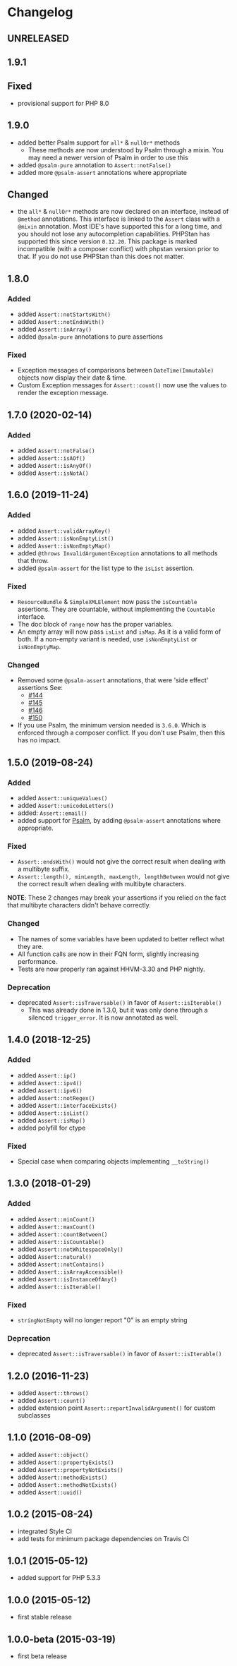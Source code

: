 Changelog
=========

## UNRELEASED

## 1.9.1

## Fixed

* provisional support for PHP 8.0

## 1.9.0

* added better Psalm support for `all*` & `nullOr*` methods
    * These methods are now understood by Psalm through a mixin. You may need a newer version of Psalm in order to use
      this
* added `@psalm-pure` annotation to `Assert::notFalse()`
* added more `@psalm-assert` annotations where appropriate

## Changed

* the `all*` & `nullOr*` methods are now declared on an interface, instead of `@method` annotations. This interface is
  linked to the `Assert` class with a `@mixin` annotation. Most IDE's have supported this for a long time, and you
  should not lose any autocompletion capabilities. PHPStan has supported this since version `0.12.20`. This package is
  marked incompatible (with a composer conflict) with phpstan version prior to that. If you do not use PHPStan than this
  does not matter.

## 1.8.0

### Added

* added `Assert::notStartsWith()`
* added `Assert::notEndsWith()`
* added `Assert::inArray()`
* added `@psalm-pure` annotations to pure assertions

### Fixed

* Exception messages of comparisons between `DateTime(Immutable)` objects now display their date & time.
* Custom Exception messages for `Assert::count()` now use the values to render the exception message.

## 1.7.0 (2020-02-14)

### Added

* added `Assert::notFalse()`
* added `Assert::isAOf()`
* added `Assert::isAnyOf()`
* added `Assert::isNotA()`

## 1.6.0 (2019-11-24)

### Added

* added `Assert::validArrayKey()`
* added `Assert::isNonEmptyList()`
* added `Assert::isNonEmptyMap()`
* added `@throws InvalidArgumentException` annotations to all methods that throw.
* added `@psalm-assert` for the list type to the `isList` assertion.

### Fixed

* `ResourceBundle` & `SimpleXMLElement` now pass the `isCountable` assertions. They are countable, without implementing
  the `Countable` interface.
* The doc block of `range` now has the proper variables.
* An empty array will now pass `isList` and `isMap`. As it is a valid form of both. If a non-empty variant is needed,
  use `isNonEmptyList` or `isNonEmptyMap`.

### Changed

* Removed some `@psalm-assert` annotations, that were 'side effect' assertions See:
    * [#144](https://github.com/webmozart/assert/pull/144)
    * [#145](https://github.com/webmozart/assert/issues/145)
    * [#146](https://github.com/webmozart/assert/pull/146)
    * [#150](https://github.com/webmozart/assert/pull/150)
* If you use Psalm, the minimum version needed is `3.6.0`. Which is enforced through a composer conflict. If you don't
  use Psalm, then this has no impact.

## 1.5.0 (2019-08-24)

### Added

* added `Assert::uniqueValues()`
* added `Assert::unicodeLetters()`
* added: `Assert::email()`
* added support for [Psalm](https://github.com/vimeo/psalm), by adding `@psalm-assert` annotations where appropriate.

### Fixed

* `Assert::endsWith()` would not give the correct result when dealing with a multibyte suffix.
* `Assert::length(), minLength, maxLength, lengthBetween` would not give the correct result when dealing with multibyte
  characters.

**NOTE**: These 2 changes may break your assertions if you relied on the fact that multibyte characters didn't behave
correctly.

### Changed

* The names of some variables have been updated to better reflect what they are.
* All function calls are now in their FQN form, slightly increasing performance.
* Tests are now properly ran against HHVM-3.30 and PHP nightly.

### Deprecation

* deprecated `Assert::isTraversable()` in favor of `Assert::isIterable()`
    * This was already done in 1.3.0, but it was only done through a silenced `trigger_error`. It is now annotated as
      well.

## 1.4.0 (2018-12-25)

### Added

* added `Assert::ip()`
* added `Assert::ipv4()`
* added `Assert::ipv6()`
* added `Assert::notRegex()`
* added `Assert::interfaceExists()`
* added `Assert::isList()`
* added `Assert::isMap()`
* added polyfill for ctype

### Fixed

* Special case when comparing objects implementing `__toString()`

## 1.3.0 (2018-01-29)

### Added

* added `Assert::minCount()`
* added `Assert::maxCount()`
* added `Assert::countBetween()`
* added `Assert::isCountable()`
* added `Assert::notWhitespaceOnly()`
* added `Assert::natural()`
* added `Assert::notContains()`
* added `Assert::isArrayAccessible()`
* added `Assert::isInstanceOfAny()`
* added `Assert::isIterable()`

### Fixed

* `stringNotEmpty` will no longer report "0" is an empty string

### Deprecation

* deprecated `Assert::isTraversable()` in favor of `Assert::isIterable()`

## 1.2.0 (2016-11-23)

* added `Assert::throws()`
* added `Assert::count()`
* added extension point `Assert::reportInvalidArgument()` for custom subclasses

## 1.1.0 (2016-08-09)

* added `Assert::object()`
* added `Assert::propertyExists()`
* added `Assert::propertyNotExists()`
* added `Assert::methodExists()`
* added `Assert::methodNotExists()`
* added `Assert::uuid()`

## 1.0.2 (2015-08-24)

* integrated Style CI
* add tests for minimum package dependencies on Travis CI

## 1.0.1 (2015-05-12)

* added support for PHP 5.3.3

## 1.0.0 (2015-05-12)

* first stable release

## 1.0.0-beta (2015-03-19)

* first beta release
